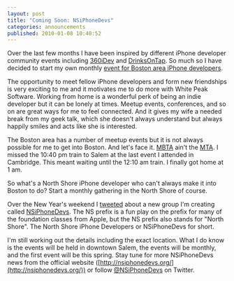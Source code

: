 ```yaml
---
layout: post
title: "Coming Soon: NSiPhoneDevs"
categories: announcements
published: 2010-01-08 10:40:52
---
```

Over the last few months I have been inspired by different iPhone developer community events including [360iDev](http://www.360idev.com/) and [DrinksOnTap](http://drinksontap.org/). So much so I have decided to start my own monthly [event for Boston area iPhone developers](http://nsiphonedevs.org).

The opportunity to meet fellow iPhone developers and form new friendships is very exciting to me and it motivates me to do more with White Peak Software. Working from home is a wonderful perk of being an indie developer but it can be lonely at times. Meetup events, conferences, and so on are great ways for me to feel connected. And it gives my wife a needed break from my geek talk, which she doesn't always understand but always happily smiles and acts like she is interested.

The Boston area has a number of meetup events but it is not always possible for me to get into Boston. And let's face it. [MBTA](http://mbta.com/) ain't the [MTA](http://mta.info/). I missed the 10:40 pm train to Salem at the last event I attended in Cambridge. This meant waiting until the 12:10 am train. I finally got home at 1 am. 

So what's a North Shore iPhone developer who can't always make it into Boston to do? Start a monthly gathering in the North Shore of course.

Over the New Year's weekend I [tweeted](http://twitter.com/kirbyt/status/7305792560) about a new group I'm creating called [NSiPhoneDevs](http://nsiphonedevs.org/). The NS prefix is a fun play on the prefix for many of the foundation classes from Apple, but the NS prefix also stands for "North Shore". The North Shore iPhone Developers or NSiPhoneDevs for short.

I'm still working out the details including the exact location. What I do know is the events will be held in downtown Salem, the events will be monthly, and the first event will be this spring. Stay tune for more NSiPhoneDevs news from the official website ([http://nsiphonedevs.org/](http://nsiphonedevs.org/)) or follow [@NSiPhoneDevs](http://twitter.com/nsiphonedevs) on Twitter.
